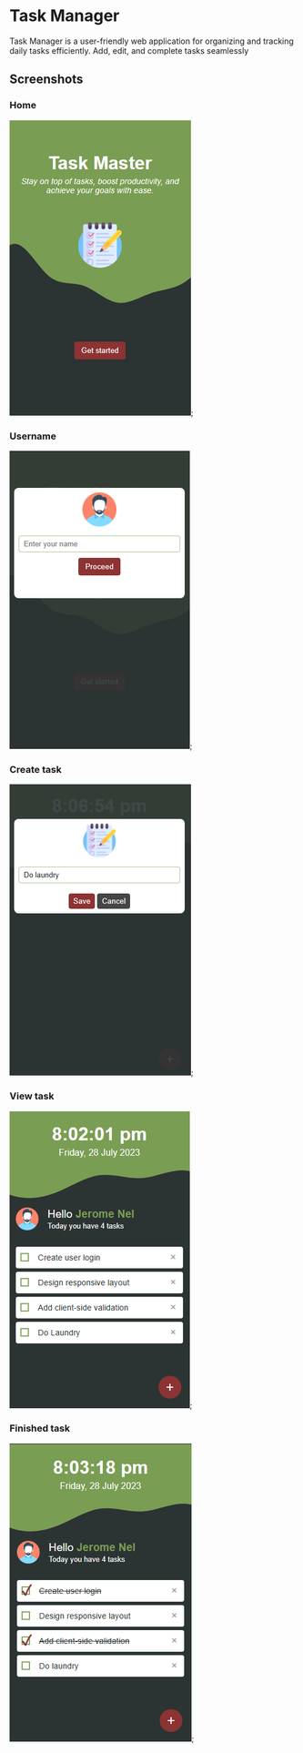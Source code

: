 # Task Manager

Task Manager is a user-friendly web application for organizing and tracking daily tasks efficiently. Add, edit, and complete tasks seamlessly

## Screenshots

### Home

![Default](screenshots/s1.PNG);

### Username

![Default](screenshots/s2.PNG);

### Create task

![Default](screenshots/s5.PNG);

### View task

![Default](screenshots/s3.PNG);

### Finished task

![Default](screenshots/s4.PNG);
